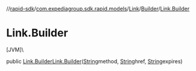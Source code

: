 //[rapid-sdk](../../../../index.md)/[com.expediagroup.sdk.rapid.models](../../index.md)/[Link](../index.md)/[Builder](index.md)/[Link.Builder](-link.-builder.md)

# Link.Builder

[JVM]\

public [Link.Builder](index.md)[Link.Builder](-link.-builder.md)([String](https://docs.oracle.com/javase/8/docs/api/java/lang/String.html)method, [String](https://docs.oracle.com/javase/8/docs/api/java/lang/String.html)href, [String](https://docs.oracle.com/javase/8/docs/api/java/lang/String.html)expires)
